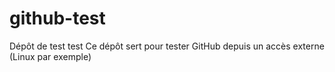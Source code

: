 # github-test
Dépôt de test
test
Ce dépôt sert pour tester GitHub depuis un accès externe (Linux par exemple)
